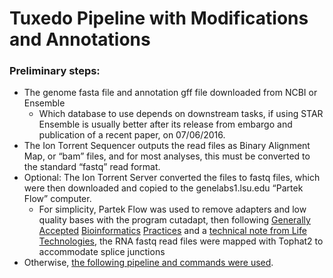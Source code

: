 # Tuxedo Pipeline with Modifications and Annotations

### Preliminary steps:
* The genome fasta file and annotation gff file downloaded from NCBI or Ensemble
  * Which database to use depends on downstream tasks, if using STAR Ensemble is usually better after its release from embargo and publication of a recent paper, on 07/06/2016.  
* The Ion Torrent Sequencer outputs the read files as Binary Alignment Map, or “bam” files, and for most analyses, this must be converted to the standard “fastq” read format.  
* Optional: The Ion Torrent Server converted the files to fastq files, which were then downloaded and copied to the genelabs1.lsu.edu “Partek Flow” computer.  
  * For simplicity, Partek Flow was used to remove adapters and low quality bases with the program cutadapt, then following [Generally Accepted](http://bmcbioinformatics.biomedcentral.com/articles/10.1186/1471-2105-14-91) [Bioinformatics](http://genomebiology.biomedcentral.com/articles/10.1186/gb-2013-14-4-r36) [Practices](http://bib.oxfordjournals.org/content/14/6/671.long) and a [technical note from Life Technologies](https://ioncommunity.thermofisher.com/docs/DOC-7062), the RNA fastq read files were mapped with Tophat2 to accommodate splice junctions
* Otherwise, [the following pipeline and commands were used](https://github.com/disulfidebond/tuxedo_pipeline_with_modifications/blob/master/pipeline.sh).

